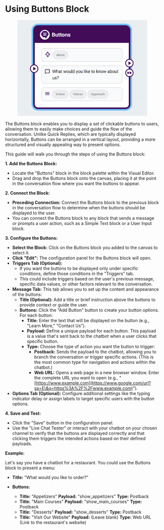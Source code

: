 # Using Buttons Block

<figure><img src="../../../.gitbook/assets/image (3).png" alt=""><figcaption></figcaption></figure>

The Buttons block enables you to display a set of clickable buttons to users, allowing them to easily make choices and guide the flow of the conversation. Unlike Quick Replies, which are typically displayed horizontally, Buttons can be arranged in a vertical layout, providing a more structured and visually appealing way to present options.

This guide will walk you through the steps of using the Buttons block:

**1. Add the Buttons Block:**

* Locate the "Buttons" block in the block palette within the Visual Editor.
* Drag and drop the Buttons block onto the canvas, placing it at the point in the conversation flow where you want the buttons to appear.

**2. Connect the Block:**

* **Preceding Connection:** Connect the Buttons block to the previous block in the conversation flow to determine when the buttons should be displayed to the user.
* You can connect the Buttons block to any block that sends a message or prompts a user action, such as a Simple Text block or a User Input block.

**3. Configure the Buttons:**

* **Select the Block:** Click on the Buttons block you added to the canvas to select it.
* **Click "Edit":** The configuration panel for the Buttons block will open.
* **Triggers Tab (Optional):**
  * If you want the buttons to be displayed only under specific conditions, define those conditions in the "Triggers" tab.
  * This could include triggers based on the user's previous message, specific data values, or other factors relevant to the conversation.
* **Message Tab:** This tab allows you to set up the content and appearance of the buttons:
  * **Title (Optional):** Add a title or brief instruction above the buttons to provide context or guide the user.
  * **Buttons:** Click the "Add Button" button to create your button options. For each button:
    * **Title:** Enter the text that will be displayed on the button (e.g., "Learn More," "Contact Us").
    * **Payload:** Define a unique payload for each button. This payload is a value that's sent back to the chatbot when a user clicks that specific button.
    * **Type:** Choose the type of action you want the button to trigger:
      * **Postback:** Sends the payload to the chatbot, allowing you to branch the conversation or trigger specific actions. (This is the most common type for navigation and actions within the chatbot.)
      * **Web URL:** Opens a web page in a new browser window. Enter the complete URL you want to open (e.g., "[https://www.example.com](https://www.google.com/url?sa=E\&q=https%3A%2F%2Fwww.example.com)").
* **Options Tab (Optional):** Configure additional settings like the typing indicator delay or assign labels to target specific users with the button options.

**4. Save and Test:**

* Click the "Save" button in the configuration panel.
* Use the "Live Chat Tester" or interact with your chatbot on your chosen channel to verify that the buttons are displayed correctly and that clicking them triggers the intended actions based on their defined payloads.

**Example:**

Let's say you have a chatbot for a restaurant. You could use the Buttons block to present a menu:

* **Title:** "What would you like to order?"
*   **Buttons:**

    * **Title:** "Appetizers" **Payload:** "show\_appetizers" **Type:** Postback
    * **Title:** "Main Courses" **Payload:** "show\_main\_courses" **Type:** Postback
    * **Title:** "Desserts" **Payload:** "show\_desserts" **Type:** Postback
    * **Title:** "Visit Our Website" **Payload:** (Leave blank) **Type:** Web URL (Link to the restaurant's website)

